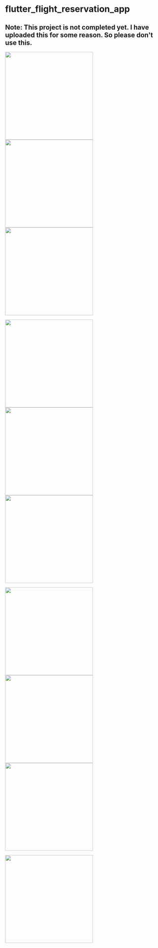 # flutter_flight_reservation_app

## Note: This project is not completed yet. I have uploaded this for some reason. So please don't use this.

<img src="ReadMe_Images/main_screen.jpg" width="285"> <img src="ReadMe_Images/route_screen.jpg" width="285"> <img src="ReadMe_Images/datePicker_screen.jpg" width="285">

<img src="ReadMe_Images/flight_screen.jpg" width="285"> <img src="ReadMe_Images/seat_screen_before_selecting.jpg" width="285"> <img src="ReadMe_Images/seat_screen_after_selecting.jpg" width="285">

<img src="ReadMe_Images/checkout_screen.jpg" width="285"> <img src="ReadMe_Images/main_screen_after_adding_ticket.jpg" width="285"> <img src="ReadMe_Images/boarding_pass_screen.jpg" width="285">

<img src="ReadMe_Images/boarding_pass_screen_2.jpg" width="285">
